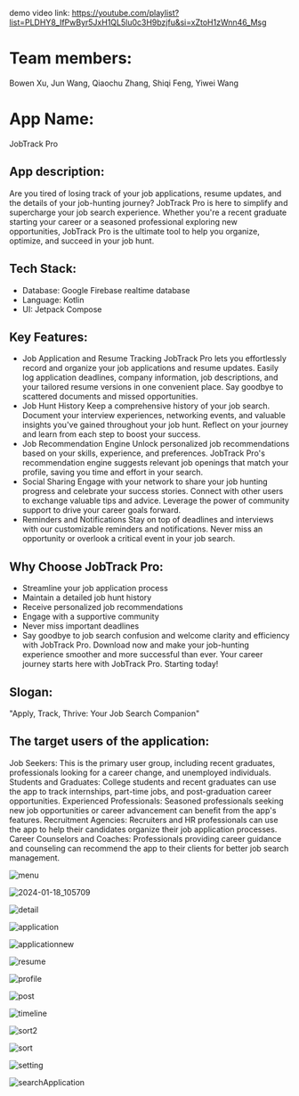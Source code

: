 demo video link: https://youtube.com/playlist?list=PLDHY8_IfPwByr5JxH1QL5lu0c3H9bzjfu&si=xZtoH1zWnn46_Msg
# Team members:
Bowen Xu, Jun Wang, Qiaochu Zhang, Shiqi Feng, Yiwei Wang
# App Name:
JobTrack Pro
## App description:
Are you tired of losing track of your job applications, resume updates, and the details of your job-hunting journey? JobTrack Pro is here to simplify and supercharge your job search experience. Whether you're a recent graduate starting your career or a seasoned professional exploring new opportunities, JobTrack Pro is the ultimate tool to help you organize, optimize, and succeed in your job hunt.

## Tech Stack:
- Database: Google Firebase realtime database
- Language: Kotlin
- UI: Jetpack Compose
## Key Features:
- Job Application and Resume Tracking JobTrack Pro lets you effortlessly record and organize your job applications and resume updates. Easily log application deadlines, company information, job descriptions, and your tailored resume versions in one convenient place. Say goodbye to scattered documents and missed opportunities.
- Job Hunt History Keep a comprehensive history of your job search. Document your interview experiences, networking events, and valuable insights you've gained throughout your job hunt. Reflect on your journey and learn from each step to boost your success.
- Job Recommendation Engine Unlock personalized job recommendations based on your skills, experience, and preferences. JobTrack Pro's recommendation engine suggests relevant job openings that match your profile, saving you time and effort in your search.
- Social Sharing Engage with your network to share your job hunting progress and celebrate your success stories. Connect with other users to exchange valuable tips and advice. Leverage the power of community support to drive your career goals forward.
- Reminders and Notifications Stay on top of deadlines and interviews with our customizable reminders and notifications. Never miss an opportunity or overlook a critical event in your job search.
## Why Choose JobTrack Pro:
* Streamline your job application process
* Maintain a detailed job hunt history
* Receive personalized job recommendations
* Engage with a supportive community
* Never miss important deadlines
* Say goodbye to job search confusion and welcome clarity and efficiency with JobTrack Pro. Download now and make your job-hunting experience smoother and more successful than ever. Your career journey starts here with JobTrack Pro. Starting today!

## Slogan: 
"Apply, Track, Thrive: Your Job Search Companion"

## The target users of the application:
Job Seekers: This is the primary user group, including recent graduates, professionals looking for a career change, and unemployed individuals.
Students and Graduates: College students and recent graduates can use the app to track internships, part-time jobs, and post-graduation career opportunities.
Experienced Professionals: Seasoned professionals seeking new job opportunities or career advancement can benefit from the app's features.
Recruitment Agencies: Recruiters and HR professionals can use the app to help their candidates organize their job application processes.
Career Counselors and Coaches: Professionals providing career guidance and counseling can recommend the app to their clients for better job search management.


![menu](https://github.com/CS5520FeinbergFall2023/group-project-group-7/assets/77699526/a25276be-faf1-4bfe-8d97-d1b3aed80191)


![2024-01-18_105709](https://github.com/CS5520FeinbergFall2023/group-project-group-7/assets/77699526/ff6c6b36-43fa-46d8-8d0a-fd9fe18f48b7)

![detail](https://github.com/CS5520FeinbergFall2023/group-project-group-7/assets/77699526/9fc81c4d-dfca-495d-b128-15708355c39d)

![application](https://github.com/CS5520FeinbergFall2023/group-project-group-7/assets/77699526/1cf4fb62-0496-4fd4-b4eb-6d4d1435978b)

![applicationnew](https://github.com/CS5520FeinbergFall2023/group-project-group-7/assets/77699526/8de36c57-b58b-4e83-bd88-278211b90908)

![resume](https://github.com/CS5520FeinbergFall2023/group-project-group-7/assets/77699526/34b3eaa8-d789-4a2f-8b50-1ade7eaef9f6)

![profile](https://github.com/CS5520FeinbergFall2023/group-project-group-7/assets/77699526/3bb59f6f-bf23-4179-b27c-42116d972992)

![post](https://github.com/CS5520FeinbergFall2023/group-project-group-7/assets/77699526/f4dcd324-a1b1-4597-8e9b-2dea0c78fb4f)

![timeline](https://github.com/CS5520FeinbergFall2023/group-project-group-7/assets/77699526/db9c36d3-6a5e-4f4b-b05c-e48dab9a9ab2)

![sort2](https://github.com/CS5520FeinbergFall2023/group-project-group-7/assets/77699526/d1d8141b-1456-467b-8171-4730391a7828)

![sort](https://github.com/CS5520FeinbergFall2023/group-project-group-7/assets/77699526/bf4a1fa9-d8d4-4d38-8069-c0e8b5bb8808)

![setting](https://github.com/CS5520FeinbergFall2023/group-project-group-7/assets/77699526/d22c4667-b625-426c-b8c2-8a6254557745)

![searchApplication](https://github.com/CS5520FeinbergFall2023/group-project-group-7/assets/77699526/c217f01d-ef9b-4f2a-939d-79e783ff5866)
